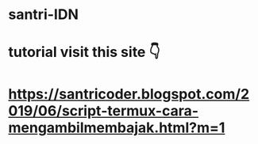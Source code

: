 # santri-IDN
# tutorial visit this site 👇

# https://santricoder.blogspot.com/2019/06/script-termux-cara-mengambilmembajak.html?m=1








